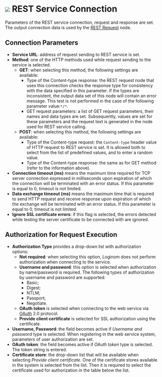 # ![](../../../images/icons/data-sources/web-rest_default.svg) REST Service Connection

Parameters of the REST service connection, request and response are set. The output connection data is used by the [REST Request](../../../processors/integration/rest-request.md) node.

## Connection Parameters

* **Service URL**: address of request sending to REST service is set.
* **Method**: one of the HTTP methods used while request sending to the service is selected.
   * **GET**: when selecting this method, the following settings are available:
      * Type of the Content-type response: the REST request node that uses this connection checks the response type for consistency with the data specified in this parameter. If the types are inconsistent, the output data set of this node will contain an error message. This test is not performed in the case of the following parameter value:`*/*`.
      * GET request parameters: a list of GET request parameters, their names and data types are set. Subsequently, values are set for these parameters and the request text is generated in the node used for REST service calling.
   * **POST**: when selecting this method, the following settings are available:
      * Type of the Content-type request: the `Content-type` header value of HTTP request to REST service is set. It is allowed both to select from the list of predefined values, and to enter a random value.
      * Type of the Content-type response: the same as for GET method (refer to the information above).
* **Connection timeout (ms)** means the maximum time required for TCP server connection expressed in milliseconds upon expiration of which the connection will be terminated with an error status. If this parameter is equal to 0, timeout is not limited.
* **Data exchange timeout (ms)** means the maximum time that is required to send HTTP request and receive response upon expiration of which the exchange will be terminated with an error status. If this parameter is equal to 0, timeout is not limited.
* **Ignore SSL certificate errors**: if this flag is selected, the errors detected while testing the server certificate to be connected with are ignored.

## Authorization for Request Execution

* **Authorization Type** provides a drop-down list with authorization options:
   * **Not required**: when selecting this option, Loginom does not perform authorization when connecting to the service.
   * **Username and password**: this option is selected when authorization by name/password is required. The following types of authorization by username and password are supported:
      * Basic;
      * Digest;
      * NTLM;
      * Passport;
      * Negotiate.
   * **OAuth token** is selected when connecting to the web service via [OAuth](https://ru.wikipedia.org/wiki/OAuth) 2.0 protocol.
   * **Provide client certificate** is selected for SSL authorization using the certificate.
* **Username, Password**: the field becomes active if *Username and password* type is selected. When registering in the web service system, parameters of user authorization are set.
* **OAuth token**: the field becomes active if *OAuth token* type is selected. The token string is entered.
* **Certificate store**: the drop-down list that will be available when selecting *Provide client certificate*. One of the certificate stores available in the system is selected from the list. Then it is required to select the certificate used for authorization in the table below the list.
